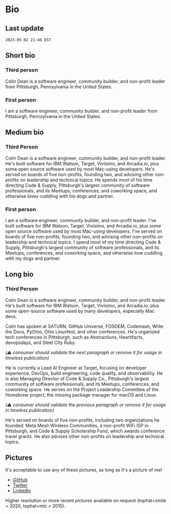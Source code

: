 # Bio

## Last update

`2023-05-02 21:46 EST`

## Short bio

### Third person

Colin Dean is a software engineer, community builder, and non-profit leader from Pittsburgh, Pennsylvania in the United States.

### First person

I am a software engineer, community builder, and non-profit leader from Pittsburgh, Pennsylvania in the United States.

## Medium bio

### Third Person

Colin Dean is a software engineer, community builder, and non-profit leader. He's built software for IBM Watson, Target, Vivísimo, and Arcadia.io, plus some open source software used by most Mac-using developers. He's served on boards of five non-profits, founding two, and advising other non-profits on leadership and technical topics. He spends most of his time directing Code & Supply, Pittsburgh's largest community of software professionals, and its Meetups, conferences, and coworking space, and otherwise loves cuddling with his dogs and partner.

### First person

I am a software engineer, community builder, and non-profit leader. I've built software for IBM Watson, Target, Vivísimo, and Arcadia.io, plus some open source software used by most Mac-using developers. I've served on boards of five non-profits, founding two, and advising other non-profits on leadership and technical topics. I spend most of my time directing Code & Supply, Pittsburgh's largest community of software professionals, and its Meetups, conferences, and coworking space, and otherwise love cuddling with my dogs and partner.

## Long bio

### Third Person

Colin Dean is a software engineer, community builder, and non-profit leader. He's built software for IBM Watson, Target, Vivísimo, and Arcadia.io, plus some open-source software used by many developers, especially Mac devs.

Colin has spoken at SATURN, GitHub Universe, FOSDEM, Codemash, Write the Docs, PyOhio, Ohio Linuxfest, and other conferences. He's organized tech conferences in Pittsburgh, such as Abstractions, Heartifacts, devopsdays, and Steel City Ruby.

_(:warning: consumer should validate the next paragraph or remove it for usage in timeless publication)_

He is currently a Lead AI Engineer at Target, focusing on developer experience, DevOps, build engineering, code quality, and observability. He is also Managing Director of Code & Supply Co., Pittsburgh's largest community of software professionals, and its Meetups, conferences, and coworking space. He serves on the Project Leadership Committee of the Homebrew project, the missing package manager for macOS and Linux.

_(:warning: consumer should validate the previous paragraph or remove it for usage in timeless publication)_

He's served on boards of five non-profits, including two organizations he founded: Meta Mesh Wireless Communities, a non-profit WiFi ISP in Pittsburgh, and Code & Supply Scholarship Fund, which awards conference travel grants. He also advises other non-profits on leadership and technical topics.

## Pictures

It's acceptable to use any of these pictures, as long as it's a picture of me!

* [GitHub](https://avatars.githubusercontent.com/u/197224?v=4)
* [Twitter](https://twitter.com/colindean/photo)
* [LinkedIn](https://www.linkedin.com/in/colindean/)

Higher resolution or more recent pictures available on request (tophat+smile = 2020, tophat+mic = 2015).
